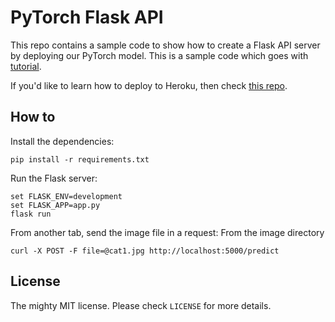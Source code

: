 # PyTorch Flask API

This repo contains a sample code to show how to create a Flask API server by deploying our PyTorch model. This is a sample code which goes with [tutorial](https://pytorch.org/tutorials/intermediate/flask_rest_api_tutorial.html).

If you'd like to learn how to deploy to Heroku, then check [this repo](https://github.com/avinassh/pytorch-flask-api-heroku).


## How to 

Install the dependencies:

    pip install -r requirements.txt


Run the Flask server:

    set FLASK_ENV=development 
    set FLASK_APP=app.py 
    flask run


From another tab, send the image file in a request:
    From the image directory

    curl -X POST -F file=@cat1.jpg http://localhost:5000/predict

## License

The mighty MIT license. Please check `LICENSE` for more details.
